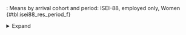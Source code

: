 <div class="tabledetails">

|     |
| --- |
: Means by arrival cohort and period: ISEI-88, employed only, Women {#tbl:isei88_res_period_f}

<details>
<summary>
Expand
</summary>
<div class="tabwrap">
<table class="scientific medleftstub">
<tr> <td style='text-align: left'></td><td colspan=7 style='text-align:center'><strong>Arrival cohort</strong></td></tr>
<tr> <td style='text-align: left'></td> <td style='text-align: right'><strong>Germans</strong></td> <td style='text-align: right'><strong>1964-73</strong></td> <td style='text-align: right'><strong>1974-83</strong></td> <td style='text-align: right'><strong>1984-93</strong></td> <td style='text-align: right'><strong>1994-03</strong></td> <td style='text-align: right'><strong>2004-10</strong></td> <td style='text-align: right'><strong>Total</strong></td></tr>
<tr> <td style='text-align: left'></td> <td style='text-align: right'>Mean</td> <td style='text-align: right'>Mean</td> <td style='text-align: right'>Mean</td> <td style='text-align: right'>Mean</td> <td style='text-align: right'>Mean</td> <td style='text-align: right'>Mean</td> <td style='text-align: right'>Mean</td></tr>
<tr> <td style='text-align: left'>1976</td> <td style='text-align: right'>39.12</td> <td style='text-align: right'>32.99</td> <td style='text-align: right'></td> <td style='text-align: right'></td> <td style='text-align: right'></td> <td style='text-align: right'></td> <td style='text-align: right'>36.06</td></tr>
<tr> <td style='text-align: left'>1978</td> <td style='text-align: right'>39.64</td> <td style='text-align: right'>33.32</td> <td style='text-align: right'></td> <td style='text-align: right'></td> <td style='text-align: right'></td> <td style='text-align: right'></td> <td style='text-align: right'>36.48</td></tr>
<tr> <td style='text-align: left'>1980</td> <td style='text-align: right'>40.02</td> <td style='text-align: right'>32.77</td> <td style='text-align: right'></td> <td style='text-align: right'></td> <td style='text-align: right'></td> <td style='text-align: right'></td> <td style='text-align: right'>36.40</td></tr>
<tr> <td style='text-align: left'>1982</td> <td style='text-align: right'>40.61</td> <td style='text-align: right'>33.04</td> <td style='text-align: right'></td> <td style='text-align: right'></td> <td style='text-align: right'></td> <td style='text-align: right'></td> <td style='text-align: right'>36.82</td></tr>
<tr> <td style='text-align: left'>1985</td> <td style='text-align: right'>41.61</td> <td style='text-align: right'>33.50</td> <td style='text-align: right'>39.74</td> <td style='text-align: right'></td> <td style='text-align: right'></td> <td style='text-align: right'></td> <td style='text-align: right'>38.28</td></tr>
<tr> <td style='text-align: left'>1987</td> <td style='text-align: right'>42.12</td> <td style='text-align: right'>33.03</td> <td style='text-align: right'>37.92</td> <td style='text-align: right'></td> <td style='text-align: right'></td> <td style='text-align: right'></td> <td style='text-align: right'>37.69</td></tr>
<tr> <td style='text-align: left'>1989</td> <td style='text-align: right'>42.39</td> <td style='text-align: right'>33.97</td> <td style='text-align: right'>37.33</td> <td style='text-align: right'></td> <td style='text-align: right'></td> <td style='text-align: right'></td> <td style='text-align: right'>37.90</td></tr>
<tr> <td style='text-align: left'>1991</td> <td style='text-align: right'>42.38</td> <td style='text-align: right'>33.21</td> <td style='text-align: right'>36.07</td> <td style='text-align: right'></td> <td style='text-align: right'></td> <td style='text-align: right'></td> <td style='text-align: right'>37.22</td></tr>
<tr> <td style='text-align: left'>1993</td> <td style='text-align: right'>43.97</td> <td style='text-align: right'>33.94</td> <td style='text-align: right'>35.29</td> <td style='text-align: right'></td> <td style='text-align: right'></td> <td style='text-align: right'></td> <td style='text-align: right'>37.73</td></tr>
<tr> <td style='text-align: left'>1995</td> <td style='text-align: right'>44.67</td> <td style='text-align: right'>33.94</td> <td style='text-align: right'>36.89</td> <td style='text-align: right'>37.55</td> <td style='text-align: right'></td> <td style='text-align: right'></td> <td style='text-align: right'>38.27</td></tr>
<tr> <td style='text-align: left'>1996</td> <td style='text-align: right'>44.67</td> <td style='text-align: right'>33.94</td> <td style='text-align: right'>36.09</td> <td style='text-align: right'>36.18</td> <td style='text-align: right'></td> <td style='text-align: right'></td> <td style='text-align: right'>37.72</td></tr>
<tr> <td style='text-align: left'>1997</td> <td style='text-align: right'>44.81</td> <td style='text-align: right'>34.02</td> <td style='text-align: right'>35.95</td> <td style='text-align: right'>36.94</td> <td style='text-align: right'></td> <td style='text-align: right'></td> <td style='text-align: right'>37.93</td></tr>
<tr> <td style='text-align: left'>1998</td> <td style='text-align: right'>44.88</td> <td style='text-align: right'>33.62</td> <td style='text-align: right'>35.20</td> <td style='text-align: right'>36.36</td> <td style='text-align: right'></td> <td style='text-align: right'></td> <td style='text-align: right'>37.52</td></tr>
<tr> <td style='text-align: left'>1999</td> <td style='text-align: right'>44.82</td> <td style='text-align: right'>33.43</td> <td style='text-align: right'>35.00</td> <td style='text-align: right'>36.50</td> <td style='text-align: right'></td> <td style='text-align: right'></td> <td style='text-align: right'>37.44</td></tr>
<tr> <td style='text-align: left'>2000</td> <td style='text-align: right'>44.73</td> <td style='text-align: right'>33.67</td> <td style='text-align: right'>36.50</td> <td style='text-align: right'>36.28</td> <td style='text-align: right'></td> <td style='text-align: right'></td> <td style='text-align: right'>37.79</td></tr>
<tr> <td style='text-align: left'>2001</td> <td style='text-align: right'>44.78</td> <td style='text-align: right'>35.19</td> <td style='text-align: right'>34.80</td> <td style='text-align: right'>36.04</td> <td style='text-align: right'></td> <td style='text-align: right'></td> <td style='text-align: right'>37.70</td></tr>
<tr> <td style='text-align: left'>2002</td> <td style='text-align: right'>45.01</td> <td style='text-align: right'>33.14</td> <td style='text-align: right'>35.36</td> <td style='text-align: right'>35.35</td> <td style='text-align: right'></td> <td style='text-align: right'></td> <td style='text-align: right'>37.21</td></tr>
<tr> <td style='text-align: left'>2003</td> <td style='text-align: right'>45.04</td> <td style='text-align: right'>35.30</td> <td style='text-align: right'>35.69</td> <td style='text-align: right'>36.48</td> <td style='text-align: right'></td> <td style='text-align: right'></td> <td style='text-align: right'>38.13</td></tr>
<tr> <td style='text-align: left'>2004</td> <td style='text-align: right'>45.28</td> <td style='text-align: right'></td> <td style='text-align: right'>35.52</td> <td style='text-align: right'>35.66</td> <td style='text-align: right'>37.58</td> <td style='text-align: right'></td> <td style='text-align: right'>38.51</td></tr>
<tr> <td style='text-align: left'>2005</td> <td style='text-align: right'>45.25</td> <td style='text-align: right'></td> <td style='text-align: right'>36.82</td> <td style='text-align: right'>35.83</td> <td style='text-align: right'>39.35</td> <td style='text-align: right'></td> <td style='text-align: right'>39.31</td></tr>
<tr> <td style='text-align: left'>2006</td> <td style='text-align: right'>45.29</td> <td style='text-align: right'></td> <td style='text-align: right'>36.13</td> <td style='text-align: right'>36.02</td> <td style='text-align: right'>38.61</td> <td style='text-align: right'></td> <td style='text-align: right'>39.01</td></tr>
<tr> <td style='text-align: left'>2007</td> <td style='text-align: right'>45.44</td> <td style='text-align: right'></td> <td style='text-align: right'>37.71</td> <td style='text-align: right'>36.10</td> <td style='text-align: right'>38.60</td> <td style='text-align: right'></td> <td style='text-align: right'>39.46</td></tr>
<tr> <td style='text-align: left'>2008</td> <td style='text-align: right'>45.50</td> <td style='text-align: right'></td> <td style='text-align: right'>36.68</td> <td style='text-align: right'>35.65</td> <td style='text-align: right'>38.28</td> <td style='text-align: right'></td> <td style='text-align: right'>39.03</td></tr>
<tr> <td style='text-align: left'>2009</td> <td style='text-align: right'>45.76</td> <td style='text-align: right'></td> <td style='text-align: right'>36.23</td> <td style='text-align: right'>36.01</td> <td style='text-align: right'>38.52</td> <td style='text-align: right'></td> <td style='text-align: right'>39.13</td></tr>
<tr> <td style='text-align: left'>2010</td> <td style='text-align: right'>45.90</td> <td style='text-align: right'></td> <td style='text-align: right'>37.43</td> <td style='text-align: right'>36.19</td> <td style='text-align: right'>38.95</td> <td style='text-align: right'></td> <td style='text-align: right'>39.62</td></tr>
<tr> <td style='text-align: left'>2011</td> <td style='text-align: right'>46.11</td> <td style='text-align: right'></td> <td style='text-align: right'>36.00</td> <td style='text-align: right'>34.90</td> <td style='text-align: right'>38.40</td> <td style='text-align: right'>41.96</td> <td style='text-align: right'>39.47</td></tr>
<tr> <td style='text-align: left'>2012</td> <td style='text-align: right'>46.31</td> <td style='text-align: right'></td> <td style='text-align: right'>34.99</td> <td style='text-align: right'>35.84</td> <td style='text-align: right'>37.96</td> <td style='text-align: right'>42.62</td> <td style='text-align: right'>39.55</td></tr>
<tr> <td style='text-align: left'>2013</td> <td style='text-align: right'>46.50</td> <td style='text-align: right'></td> <td style='text-align: right'>34.79</td> <td style='text-align: right'>34.91</td> <td style='text-align: right'>37.18</td> <td style='text-align: right'>42.28</td> <td style='text-align: right'>39.13</td></tr>
<tr> <td style='text-align: left'>2014</td> <td style='text-align: right'>46.71</td> <td style='text-align: right'></td> <td style='text-align: right'></td> <td style='text-align: right'>34.86</td> <td style='text-align: right'>37.54</td> <td style='text-align: right'>41.49</td> <td style='text-align: right'>40.15</td></tr>
<tr> <td style='text-align: left'>2015</td> <td style='text-align: right'>47.04</td> <td style='text-align: right'></td> <td style='text-align: right'></td> <td style='text-align: right'>33.79</td> <td style='text-align: right'>36.18</td> <td style='text-align: right'>40.48</td> <td style='text-align: right'>39.37</td></tr>
<tr> <td style='text-align: left'>Total</td> <td style='text-align: right'>44.21</td> <td style='text-align: right'>33.67</td> <td style='text-align: right'>36.26</td> <td style='text-align: right'>35.88</td> <td style='text-align: right'>38.09</td> <td style='text-align: right'>41.77</td> <td style='text-align: right'>38.38</td></tr>
</table>
</div>
</details>
</div>
